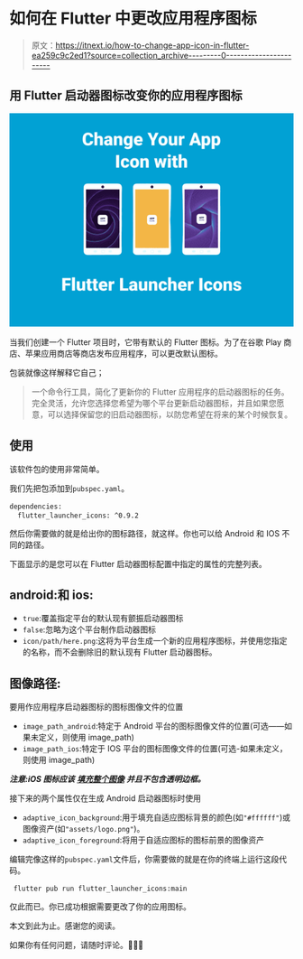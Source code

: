# 如何在 Flutter 中更改应用程序图标

> 原文：<https://itnext.io/how-to-change-app-icon-in-flutter-ea259c9c2ed1?source=collection_archive---------0----------------------->

## 用 Flutter 启动器图标改变你的应用程序图标

![](img/d2ec75bae56358bed9fd87c493bcd549.png)

当我们创建一个 Flutter 项目时，它带有默认的 Flutter 图标。为了在谷歌 Play 商店、苹果应用商店等商店发布应用程序，可以更改默认图标。

包装就像这样解释它自己；

> 一个命令行工具，简化了更新你的 Flutter 应用程序的启动器图标的任务。完全灵活，允许您选择您希望为哪个平台更新启动器图标，并且如果您愿意，可以选择保留您的旧启动器图标，以防您希望在将来的某个时候恢复。

## 使用

该软件包的使用非常简单。

我们先把包添加到`pubspec.yaml`。

```
dependencies:
  flutter_launcher_icons: ^0.9.2
```

然后你需要做的就是给出你的图标路径，就这样。你也可以给 Android 和 IOS 不同的路径。

下面显示的是您可以在 Flutter 启动器图标配置中指定的属性的完整列表。

## android:和 ios:

*   `true`:覆盖指定平台的默认现有颤振启动器图标
*   `false`:忽略为这个平台制作启动器图标
*   `icon/path/here.png`:这将为平台生成一个新的应用程序图标，并使用您指定的名称，而不会删除旧的默认现有 Flutter 启动器图标。

## 图像路径:

要用作应用程序启动器图标的图标图像文件的位置

*   `image_path_android`:特定于 Android 平台的图标图像文件的位置(可选——如果未定义，则使用 image_path)
*   `image_path_ios`:特定于 IOS 平台的图标图像文件的位置(可选-如果未定义，则使用 image_path)

***注意:iOS 图标应该*** [***填充整个图像***](https://stackoverflow.com/questions/26014461/black-border-on-my-ios-icon) ***并且不包含透明边框。***

接下来的两个属性仅在生成 Android 启动器图标时使用

*   `adaptive_icon_background`:用于填充自适应图标背景的颜色(如`"#ffffff"`)或图像资产(如`"assets/logo.png"`)。
*   `adaptive_icon_foreground`:将用于自适应图标的图标前景的图像资产

编辑完像这样的`pubspec.yaml`文件后，你需要做的就是在你的终端上运行这段代码。

```
 flutter pub run flutter_launcher_icons:main 
```

仅此而已。你已成功根据需要更改了你的应用图标。

本文到此为止。感谢您的阅读。

如果你有任何问题，请随时评论。👏👏👏